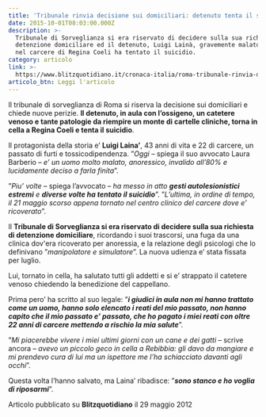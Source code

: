 ```yaml
---
title: 'Tribunale rinvia decisione sui domiciliari: detenuto tenta il suicidio'
date: 2015-10-01T08:03:00.000Z
description: >-
  Tribunale di Sorveglianza si era riservato di decidere sulla sua richiesta di
  detenzione domiciliare ed il detenuto, Luigi Lainà, gravemente malato, tornato
  nel carcere di Regina Coeli ha tentato il suicidio.
category: articolo
link: >-
  https://www.blitzquotidiano.it/cronaca-italia/roma-tribunale-rinvia-decisione-sui-domiciliari-detenuto-tenta-il-suicidio-1249438/
articolo_btn: Leggi l'articolo
---
```

Il tribunale di sorveglianza di Roma si riserva la decisione sui domiciliari e chiede nuove perizie. **Il detenuto, in aula con l’ossigeno, un catetere venoso e tante patologie da riempire un monte di cartelle cliniche, torna in cella a Regina Coeli e tenta il suicidio**.

Il protagonista della storia e’ **Luigi Laina’**, 43 anni di vita e 22 di carcere, un passato di furti e tossicodipendenza. ”_Oggi_ – spiega il suo avvocato Laura Barberio – _e’ un uomo molto malato, anoressico, invalido all’80% e lucidamente deciso a farla finita_”.

”_Piu’ volte_ – spiega l’avvocato – _ha messo in atto **gesti autolesionistici estremi** e **diverse volte ha tentato il suicidio**_”. ”_L’ultima, in ordine di tempo, il 21 maggio scorso appena tornato nel centro clinico del carcere dove e’ ricoverato_”.

Il **Tribunale di Sorveglianza si era riservato di decidere sulla sua richiesta di detenzione domiciliare**, ricordando i suoi trascorsi, una fuga da una clinica dov'era ricoverato per anoressia, e la relazione degli psicologi che lo definivano ”_manipolatore e simulatore_”. La nuova udienza e’ stata fissata per luglio.

Lui, tornato in cella, ha salutato tutti gli addetti e si e’ strappato il catetere venoso chiedendo la benedizione del cappellano.

Prima pero’ ha scritto al suo legale: ”**_i giudici in aula non mi hanno trattato come un uomo, hanno solo elencato i reati del mio passato, non hanno capito che il mio passato e’ passato, che ho pagato i miei reati con oltre 22 anni di carcere mettendo a rischio la mia salute_**”.

”_Mi piacerebbe vivere i miei ultimi giorni con un cane e dei gatti_ – scrive ancora – _avevo un piccolo geco in cella a Rebibbia: gli davo da mangiare e mi prendevo cura di lui ma un ispettore me l’ha schiacciato davanti agli occhi_”.

 Questa volta l’hanno salvato, ma Laina’ ribadisce: ”**_sono stanco e ho voglia di riposarmi_**”.

Articolo pubblicato su **Blitzquotidiano** il 29 maggio 2012
